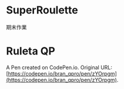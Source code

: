 # SuperRoulette
期末作業

# Ruleta QP
A Pen created on CodePen.io. Original URL: [https://codepen.io/bran_qpro/pen/zYOrpgm](https://codepen.io/bran_qpro/pen/zYOrpgm).

